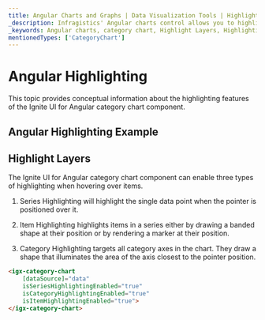 ```yaml
---
title: Angular Charts and Graphs | Data Visualization Tools | Highlighting | Infragistics
_description: Infragistics' Angular charts control allows you to highlight areas of the graph. Learn about Ignite UI for Angular highlighting features!
_keywords: Angular charts, category chart, Highlight Layers, Highlighting, Ignite UI for Angular, Infragistics
mentionedTypes: ['CategoryChart']
---
```


# Angular Highlighting

This topic provides conceptual information about the highlighting features of the Ignite UI for Angular category chart component.

## Angular Highlighting Example

<code-view style="height: 500px"
           data-demos-base-url="{environment:dvDemosBaseUrl}"
           iframe-src="{environment:dvDemosBaseUrl}/charts/category-chart-highlighting"
           alt="Angular Highlighting Example"
           github-src="charts/category-chart/highlighting">
</code-view>

<div class="divider--half"></div>

## Highlight Layers

The Ignite UI for Angular category chart component can enable three types of highlighting when hovering over items.

1.  Series Highlighting will highlight the single data point when the pointer is positioned over it.

2.  Item Highlighting highlights items in a series either by drawing a banded shape at their position or by rendering a marker at their position.

3.  Category Highlighting targets all category axes in the chart. They draw a shape that illuminates the area of the axis closest to the pointer position.

```html
<igx-category-chart
    [dataSource]="data"
    isSeriesHighlightingEnabled="true"
    isCategoryHighlightingEnabled="true"
    isItemHighlightingEnabled="true">
</igx-category-chart>
```
